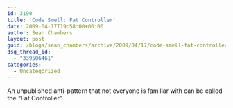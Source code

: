```yaml
---
id: 3190
title: 'Code Smell: Fat Controller'
date: 2009-04-17T19:58:00+00:00
author: Sean Chambers
layout: post
guid: /blogs/sean_chambers/archive/2009/04/17/code-smell-fat-controller.aspx
dsq_thread_id:
  - "339506461"
categories:
  - Uncategorized
---
```

An unpublished anti-pattern that not everyone is familiar with can be called the &#8220;Fat Controller&#8221;